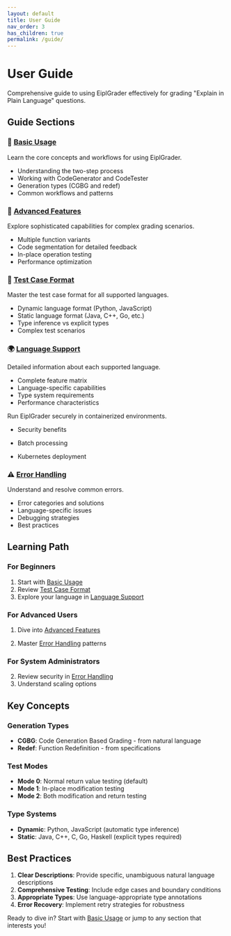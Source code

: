 ```yaml
---
layout: default
title: User Guide
nav_order: 3
has_children: true
permalink: /guide/
---
```


# User Guide

Comprehensive guide to using EiplGrader effectively for grading "Explain in Plain Language" questions.

## Guide Sections

### 📖 [Basic Usage](basic-usage.html)
Learn the core concepts and workflows for using EiplGrader.
- Understanding the two-step process
- Working with CodeGenerator and CodeTester
- Generation types (CGBG and redef)
- Common workflows and patterns

### 🚀 [Advanced Features](advanced-features.html)
Explore sophisticated capabilities for complex grading scenarios.
- Multiple function variants
- Code segmentation for detailed feedback
- In-place operation testing
- Performance optimization

### 📝 [Test Case Format](test-cases.html)
Master the test case format for all supported languages.
- Dynamic language format (Python, JavaScript)
- Static language format (Java, C++, Go, etc.)
- Type inference vs explicit types
- Complex test scenarios

### 🌍 [Language Support](languages.html)
Detailed information about each supported language.
- Complete feature matrix
- Language-specific capabilities
- Type system requirements
- Performance characteristics


Run EiplGrader securely in containerized environments.
- Security benefits

- Batch processing
- Kubernetes deployment

### ⚠️ [Error Handling](errors.html)
Understand and resolve common errors.
- Error categories and solutions
- Language-specific issues
- Debugging strategies
- Best practices

## Learning Path

### For Beginners
1. Start with [Basic Usage](basic-usage.html)
2. Review [Test Case Format](test-cases.html)
3. Explore your language in [Language Support](languages.html)

### For Advanced Users
1. Dive into [Advanced Features](advanced-features.html)

3. Master [Error Handling](errors.html) patterns

### For System Administrators

2. Review security in [Error Handling](errors.html)
3. Understand scaling options

## Key Concepts

### Generation Types
- **CGBG**: Code Generation Based Grading - from natural language
- **Redef**: Function Redefinition - from specifications

### Test Modes
- **Mode 0**: Normal return value testing (default)
- **Mode 1**: In-place modification testing
- **Mode 2**: Both modification and return testing

### Type Systems
- **Dynamic**: Python, JavaScript (automatic type inference)
- **Static**: Java, C++, C, Go, Haskell (explicit types required)

## Best Practices

1. **Clear Descriptions**: Provide specific, unambiguous natural language descriptions
2. **Comprehensive Testing**: Include edge cases and boundary conditions
3. **Appropriate Types**: Use language-appropriate type annotations
4. **Error Recovery**: Implement retry strategies for robustness

Ready to dive in? Start with [Basic Usage](basic-usage.html) or jump to any section that interests you!
